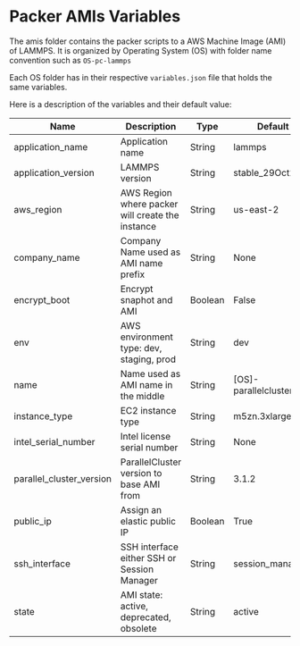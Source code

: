 # Packer AMIs Variables

The amis folder contains the packer scripts to a AWS Machine Image (AMI) of LAMMPS.
It is organized by Operating System (OS) with folder name convention such as `OS-pc-lammps`

Each OS folder has in their respective `variables.json` file that holds the same variables.

Here is a description of the variables and their default value:

| Name                       | Description                                      | Type    | Default                | Required |
| -------------------------- | ------------------------------------------------ | ------- | ---------------------- | -------- |
| application\_name          | Application name                                 | String  | lammps                 | no       |
| application\_version       | LAMMPS version                                   | String  | stable\_29Oct2020      | no       |
| aws\_region                | AWS Region where packer will create the instance | String  | us-east-2              | no       |
| company\_name              | Company Name used as AMI name prefix             | String  | None                   | yes      |
| encrypt\_boot              | Encrypt snaphot and AMI                          | Boolean | False                  | no       |
| env                        | AWS environment type: dev, staging, prod         | String  | dev                    | no       |
| name                       | Name used as AMI name in the middle              | String  | \[OS\]-parallelcluster | no       |
| instance\_type             | EC2 instance type                                | String  | m5zn.3xlarge           | no       |
| intel\_serial\_number      | Intel license serial number                      | String  | None                   | no       |
| parallel\_cluster\_version | ParallelCluster version to base AMI from         | String  | 3.1.2                  | no       |
| public\_ip                 | Assign an elastic public IP                      | Boolean | True                   | no       |
| ssh\_interface             | SSH interface either SSH or Session Manager      | String  | session\_manager       | no       |
| state                      | AMI state: active, deprecated, obsolete          | String  | active                 | no       |
